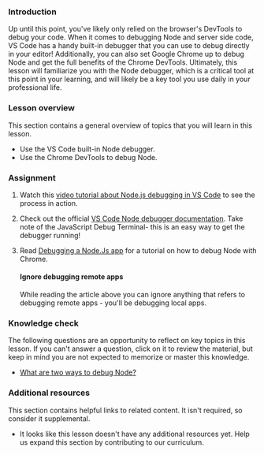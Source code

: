 ### Introduction

Up until this point, you've likely only relied on the browser's DevTools to debug your code. <span id="two-ways">When it comes to debugging Node and server side code, VS Code has a handy built-in debugger that you can use to debug directly in your editor! Additionally, you can also set Google Chrome up to debug Node and get the full benefits of the Chrome DevTools. </span> Ultimately, this lesson will familiarize you with the Node debugger, which is a critical tool at this point in your learning, and will likely be a key tool you use daily in your professional life.

### Lesson overview

This section contains a general overview of topics that you will learn in this lesson.

- Use the VS Code built-in Node debugger.
- Use the Chrome DevTools to debug Node.

### Assignment

<div class="lesson-content__panel" markdown="1">

1. Watch this [video tutorial about Node.js debugging in VS Code](https://www.youtube.com/watch?v=2oFKNL7vYV8&ab_channel=VisualStudioCode) to see the process in action.
1. Check out the official [VS Code Node debugger documentation](https://code.visualstudio.com/docs/nodejs/nodejs-debugging). Take note of the JavaScript Debug Terminal- this is an easy way to get the debugger running!
1. Read [Debugging a Node.Js app](https://web.archive.org/web/20230923074524/https://www.section.io/engineering-education/debug-node-devtools/) for a tutorial on how to debug Node with Chrome.

   <div class="lesson-note" markdown="1">

   #### Ignore debugging remote apps

   While reading the article above you can ignore anything that refers to debugging remote apps - you'll be debugging local apps.

   </div>

</div>

### Knowledge check

The following questions are an opportunity to reflect on key topics in this lesson. If you can't answer a question, click on it to review the material, but keep in mind you are not expected to memorize or master this knowledge.

- [What are two ways to debug Node?](#two-ways)

### Additional resources

This section contains helpful links to related content. It isn't required, so consider it supplemental.

- It looks like this lesson doesn't have any additional resources yet. Help us expand this section by contributing to our curriculum.
